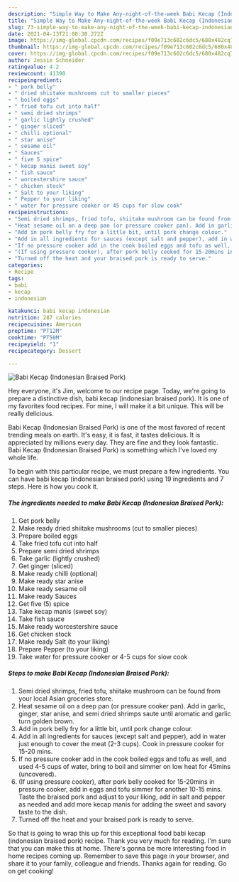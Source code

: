 ```yaml
---
description: "Simple Way to Make Any-night-of-the-week Babi Kecap (Indonesian Braised Pork)"
title: "Simple Way to Make Any-night-of-the-week Babi Kecap (Indonesian Braised Pork)"
slug: 73-simple-way-to-make-any-night-of-the-week-babi-kecap-indonesian-braised-pork
date: 2021-04-13T21:08:30.272Z
image: https://img-global.cpcdn.com/recipes/f09e713c602c6dc5/680x482cq70/babi-kecap-indonesian-braised-pork-recipe-main-photo.jpg
thumbnail: https://img-global.cpcdn.com/recipes/f09e713c602c6dc5/680x482cq70/babi-kecap-indonesian-braised-pork-recipe-main-photo.jpg
cover: https://img-global.cpcdn.com/recipes/f09e713c602c6dc5/680x482cq70/babi-kecap-indonesian-braised-pork-recipe-main-photo.jpg
author: Jessie Schneider
ratingvalue: 4.2
reviewcount: 41390
recipeingredient:
- " pork belly"
- " dried shiitake mushrooms cut to smaller pieces"
- " boiled eggs"
- " fried tofu cut into half"
- " semi dried shrimps"
- " garlic lightly crushed"
- " ginger sliced"
- " chilli optional"
- " star anise"
- " sesame oil"
- " Sauces"
- " five 5 spice"
- " kecap manis sweet soy"
- " fish sauce"
- " worcestershire sauce"
- " chicken stock"
- " Salt to your liking"
- " Pepper to your liking"
- " water for pressure cooker or 45 cups for slow cook"
recipeinstructions:
- "Semi dried shrimps, fried tofu, shiitake mushroom can be found from your local Asian groceries store."
- "Heat sesame oil on a deep pan (or pressure cooker pan). Add in garlic, ginger, star anise, and semi dried shrimps saute until aromatic and garlic turn golden brown."
- "Add in pork belly fry for a little bit, until pork change colour."
- "Add in all ingredients for sauces (except salt and pepper), add in water just enough to cover the meat (2-3 cups). Cook in pressure cooker for 15-20 mins."
- "If no pressure cooker add in the cook boiled eggs and tofu as well, and used 4-5 cups of water, bring to boil and simmer on low heat for 45mins (uncovered)."
- "(If using pressure cooker), after pork belly cooked for 15-20mins in pressure cooker, add in eggs and tofu simmer for another 10-15 mins. Taste the braised pork and adjust to your liking, add in salt and pepper as needed and add more kecap manis for adding the sweet and savory taste to the dish."
- "Turned off the heat and your braised pork is ready to serve."
categories:
- Recipe
tags:
- babi
- kecap
- indonesian

katakunci: babi kecap indonesian 
nutrition: 287 calories
recipecuisine: American
preptime: "PT12M"
cooktime: "PT50M"
recipeyield: "1"
recipecategory: Dessert

---
```



![Babi Kecap (Indonesian Braised Pork)](https://img-global.cpcdn.com/recipes/f09e713c602c6dc5/680x482cq70/babi-kecap-indonesian-braised-pork-recipe-main-photo.jpg)

Hey everyone, it's Jim, welcome to our recipe page. Today, we're going to prepare a distinctive dish, babi kecap (indonesian braised pork). It is one of my favorites food recipes. For mine, I will make it a bit unique. This will be really delicious.

Babi Kecap (Indonesian Braised Pork) is one of the most favored of recent trending meals on earth. It's easy, it is fast, it tastes delicious. It is appreciated by millions every day. They are fine and they look fantastic. Babi Kecap (Indonesian Braised Pork) is something which I've loved my whole life.




To begin with this particular recipe, we must prepare a few ingredients. You can have babi kecap (indonesian braised pork) using 19 ingredients and 7 steps. Here is how you cook it.

<!--inarticleads1-->

##### The ingredients needed to make Babi Kecap (Indonesian Braised Pork):

1. Get  pork belly
1. Make ready  dried shiitake mushrooms (cut to smaller pieces)
1. Prepare  boiled eggs
1. Take  fried tofu cut into half
1. Prepare  semi dried shrimps
1. Take  garlic (lightly crushed)
1. Get  ginger (sliced)
1. Make ready  chilli (optional)
1. Make ready  star anise
1. Make ready  sesame oil
1. Make ready  Sauces
1. Get  five (5) spice
1. Take  kecap manis (sweet soy)
1. Take  fish sauce
1. Make ready  worcestershire sauce
1. Get  chicken stock
1. Make ready  Salt (to your liking)
1. Prepare  Pepper (to your liking)
1. Take  water for pressure cooker or 4-5 cups for slow cook




<!--inarticleads2-->

##### Steps to make Babi Kecap (Indonesian Braised Pork):

1. Semi dried shrimps, fried tofu, shiitake mushroom can be found from your local Asian groceries store.
1. Heat sesame oil on a deep pan (or pressure cooker pan). Add in garlic, ginger, star anise, and semi dried shrimps saute until aromatic and garlic turn golden brown.
1. Add in pork belly fry for a little bit, until pork change colour.
1. Add in all ingredients for sauces (except salt and pepper), add in water just enough to cover the meat (2-3 cups). Cook in pressure cooker for 15-20 mins.
1. If no pressure cooker add in the cook boiled eggs and tofu as well, and used 4-5 cups of water, bring to boil and simmer on low heat for 45mins (uncovered).
1. (If using pressure cooker), after pork belly cooked for 15-20mins in pressure cooker, add in eggs and tofu simmer for another 10-15 mins. Taste the braised pork and adjust to your liking, add in salt and pepper as needed and add more kecap manis for adding the sweet and savory taste to the dish.
1. Turned off the heat and your braised pork is ready to serve.




So that is going to wrap this up for this exceptional food babi kecap (indonesian braised pork) recipe. Thank you very much for reading. I'm sure that you can make this at home. There's gonna be more interesting food in home recipes coming up. Remember to save this page in your browser, and share it to your family, colleague and friends. Thanks again for reading. Go on get cooking!
